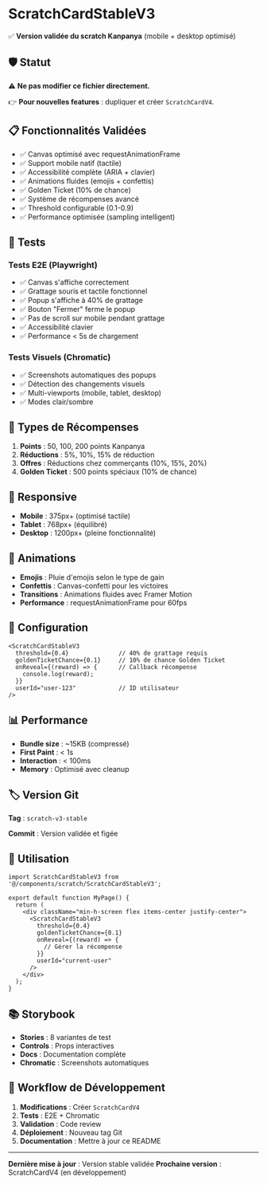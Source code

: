 # ScratchCardStableV3

✅ **Version validée du scratch Kanpanya** (mobile + desktop optimisé)

## 🛡️ Statut

⚠️ **Ne pas modifier ce fichier directement.**

👉 **Pour nouvelles features** : dupliquer et créer `ScratchCardV4`.

## 📋 Fonctionnalités Validées

- ✅ Canvas optimisé avec requestAnimationFrame
- ✅ Support mobile natif (tactile)
- ✅ Accessibilité complète (ARIA + clavier)
- ✅ Animations fluides (emojis + confettis)
- ✅ Golden Ticket (10% de chance)
- ✅ Système de récompenses avancé
- ✅ Threshold configurable (0.1-0.9)
- ✅ Performance optimisée (sampling intelligent)

## 🧪 Tests

### Tests E2E (Playwright)
- ✅ Canvas s'affiche correctement
- ✅ Grattage souris et tactile fonctionnel
- ✅ Popup s'affiche à 40% de grattage
- ✅ Bouton "Fermer" ferme le popup
- ✅ Pas de scroll sur mobile pendant grattage
- ✅ Accessibilité clavier
- ✅ Performance < 5s de chargement

### Tests Visuels (Chromatic)
- ✅ Screenshots automatiques des popups
- ✅ Détection des changements visuels
- ✅ Multi-viewports (mobile, tablet, desktop)
- ✅ Modes clair/sombre

## 🎯 Types de Récompenses

1. **Points** : 50, 100, 200 points Kanpanya
2. **Réductions** : 5%, 10%, 15% de réduction
3. **Offres** : Réductions chez commerçants (10%, 15%, 20%)
4. **Golden Ticket** : 500 points spéciaux (10% de chance)

## 📱 Responsive

- **Mobile** : 375px+ (optimisé tactile)
- **Tablet** : 768px+ (équilibré)
- **Desktop** : 1200px+ (pleine fonctionnalité)

## 🎨 Animations

- **Emojis** : Pluie d'emojis selon le type de gain
- **Confettis** : Canvas-confetti pour les victoires
- **Transitions** : Animations fluides avec Framer Motion
- **Performance** : requestAnimationFrame pour 60fps

## 🔧 Configuration

```tsx
<ScratchCardStableV3 
  threshold={0.4}              // 40% de grattage requis
  goldenTicketChance={0.1}     // 10% de chance Golden Ticket
  onReveal={(reward) => {      // Callback récompense
    console.log(reward);
  }}
  userId="user-123"            // ID utilisateur
/>
```

## 📊 Performance

- **Bundle size** : ~15KB (compressé)
- **First Paint** : < 1s
- **Interaction** : < 100ms
- **Memory** : Optimisé avec cleanup

## 🏷️ Version Git

**Tag** : `scratch-v3-stable`

**Commit** : Version validée et figée

## 🚀 Utilisation

```tsx
import ScratchCardStableV3 from '@/components/scratch/ScratchCardStableV3';

export default function MyPage() {
  return (
    <div className="min-h-screen flex items-center justify-center">
      <ScratchCardStableV3 
        threshold={0.4}
        goldenTicketChance={0.1}
        onReveal={(reward) => {
          // Gérer la récompense
        }}
        userId="current-user"
      />
    </div>
  );
}
```

## 📚 Storybook

- **Stories** : 8 variantes de test
- **Controls** : Props interactives
- **Docs** : Documentation complète
- **Chromatic** : Screenshots automatiques

## 🔄 Workflow de Développement

1. **Modifications** : Créer `ScratchCardV4`
2. **Tests** : E2E + Chromatic
3. **Validation** : Code review
4. **Déploiement** : Nouveau tag Git
5. **Documentation** : Mettre à jour ce README

---

**Dernière mise à jour** : Version stable validée
**Prochaine version** : ScratchCardV4 (en développement)


